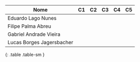 | Nome                      | C1 | C2 | C3 | C4 | C5 |
|---------------------------|----|----|----|----|----|
| Eduardo Lago Nunes        |    |    |    |    |    |
| Filipe Palma Abreu        |    |    |    |    |    |
| Gabriel Andrade Vieira    |    |    |    |    |    |
| Lucas Borges Jagersbacher |    |    |    |    |    |
{: .table .table-sm }
